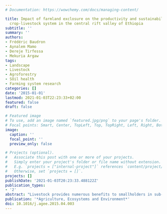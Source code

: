 ```yaml
---
# Documentation: https://wowchemy.com/docs/managing-content/

title: Impact of farmland exclosure on the productivity and sustainability of a mixed
  crop-livestock system in the central rift valley of Ethiopia
subtitle: ''
summary: ''
authors:
- Frédéric Baudron
- Aynalem Mamo
- Dereje Tirfessa
- Mekuria Argaw
tags:
- Landscape
- Livestock
- Agroforestry
- SOil health
- Farming system research
categories: []
date: '2015-01-01'
lastmod: 2021-01-03T22:23:33+02:00
featured: false
draft: false

# Featured image
# To use, add an image named `featured.jpg/png` to your page's folder.
# Focal points: Smart, Center, TopLeft, Top, TopRight, Left, Right, BottomLeft, Bottom, BottomRight.
image:
  caption: ''
  focal_point: ''
  preview_only: false

# Projects (optional).
#   Associate this post with one or more of your projects.
#   Simply enter your project's folder or file name without extension.
#   E.g. `projects = ["internal-project"]` references `content/project/deep-learning/index.md`.
#   Otherwise, set `projects = []`.
projects: []
publishDate: '2021-01-03T20:23:33.488122Z'
publication_types:
- '2'
abstract: "Livestock provides numerous benefits to smallholders in sub-Saharan Africa, but also represents a potential agent of environmental degradation. Exclosures have been implemented in grazing areas for the past decades in Ethiopia and have been effective in regenerating natural vegetation, controlling soil erosion and increasing soil fertility. More recently, the principles of exclosure have been applied to farmland in pilot areas of Ethiopia. This paper analyzes the impact of eight years of farmland exclosure in the Central Rift Valley of Ethiopia. The performance of 'exclosed farms' (EF) - in which livestock was excluded from the farmland throughout the year - was compared to the performance of neighboring 'open grazing farms' (OF) - in which fields were open for aftermath grazing in winter. EF and OF had significantly different feed and fuel use strategies. Compared to OF, EF relied less on cereal residues, farmland grass, and livestock dung, and more on biomass produced in the communal grazing area (trees and grass) and tree biomass produced on-farm. Because of these different patterns of feed and fuel use, more biomass - in the form of crop residue, manure and compost - was available as soil amendment in EF. This translated into significantly more fertile soils and significantly higher tef yields in EF as compared to OF (1980 +/- 644 kg ha-1 in EF vs. 1173 +/- 434 kg ha-1 in OF). These results demonstrate that farmland exclosure is a practical pathway toward sustainable intensification. However, attention should be drawn to three points (1) the approach impacted positively on crop productivity, but had a negligible impact on livestock productivity, (2) EF livestock still depended partially on grazing (outside of the exclosure) for their acquisition of feed, pointing at the fact that zero-grazing sensu stricto may not be realistic in semi-arid areas of Ethiopia, and (3) land rehabilitation through controlled grazing may only be feasible in particular geographic locations (e.g., physical barriers preventing outside livestock to access the area, and presence of alternative grazing areas in the vicinity)."
publication: '*Agriculture, Ecosystems and Environment*'
doi: 10.1016/j.agee.2015.04.003
---
```

